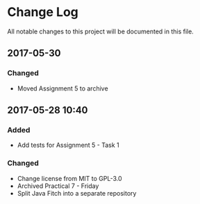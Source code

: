 # Change Log
All notable changes to this project will be documented in this file.

## 2017-05-30
### Changed
- Moved Assignment 5 to archive

## 2017-05-28 10:40
### Added
- Add tests for Assignment 5 - Task 1

### Changed
- Change license from MIT to GPL-3.0
- Archived Practical 7 - Friday
- Split Java Fitch into a separate repository
